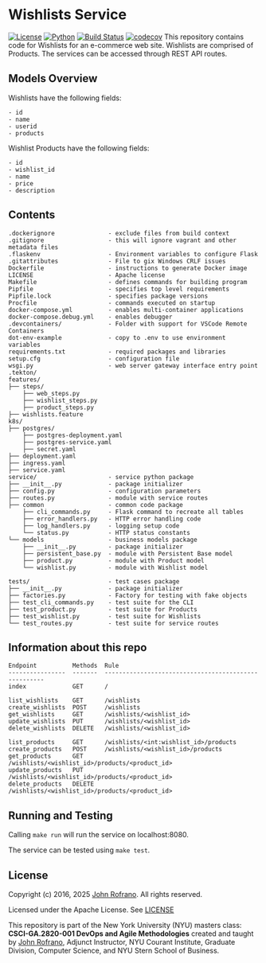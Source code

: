 # Wishlists Service

[![License](https://img.shields.io/badge/License-Apache_2.0-blue.svg)](https://opensource.org/licenses/Apache-2.0)
[![Python](https://img.shields.io/badge/Language-Python-blue.svg)](https://python.org/)
[![Build Status](https://github.com/CSCI-GA-2820-SP25-003/wishlists/actions/workflows/workflow.yml/badge.svg)](https://github.com/CSCI-GA-2820-SP25-003/wishlists/actions)
[![codecov](https://codecov.io/gh/CSCI-GA-2820-SP25-003/wishlists/graph/badge.svg?token=39H36Y8ODQ)](https://codecov.io/gh/CSCI-GA-2820-SP25-003/wishlists)
This repository contains code for Wishlists for an e-commerce web site. Wishlists are comprised of Products. The services can be accessed through REST API routes.

## Models Overview

Wishlists have the following fields:

```text
- id
- name
- userid
- products
```

Wishlist Products have the following fields:

```text
- id
- wishlist_id
- name
- price
- description
```

## Contents

```text
.dockerignore               - exclude files from build context
.gitignore                  - this will ignore vagrant and other metadata files
.flaskenv                   - Environment variables to configure Flask
.gitattributes              - File to gix Windows CRLF issues
Dockerfile                  - instructions to generate Docker image
LICENSE                     - Apache license
Makefile                    - defines commands for building program
Pipfile                     - specifies top level requirements
Pipfile.lock                - specifies package versions
Procfile                    - commands executed on startup
docker-compose.yml          - enables multi-container applications
docker-compose.debug.yml    - enables debugger
.devcontainers/             - Folder with support for VSCode Remote Containers
dot-env-example             - copy to .env to use environment variables
requirements.txt            - required packages and libraries
setup.cfg                   - configuration file
wsgi.py                     - web server gateway interface entry point
.tekton/
features/
├── steps/
    ├── web_steps.py
    ├── wishlist_steps.py
    ├── product_steps.py
├── wishlists.feature
k8s/
├── postgres/
    ├── postgres-deployment.yaml
    ├── postgres-service.yaml
    ├── secret.yaml
├── deployment.yaml
├── ingress.yaml
├── service.yaml
service/                    - service python package
├── __init__.py             - package initializer
├── config.py               - configuration parameters
├── routes.py               - module with service routes
├── common                  - common code package
    ├── cli_commands.py     - Flask command to recreate all tables
    ├── error_handlers.py   - HTTP error handling code
    ├── log_handlers.py     - logging setup code
    └── status.py           - HTTP status constants
└── models                  - business models package
    ├── __init__.py         - package initializer
    ├── persistent_base.py  - module with Persistent Base model
    ├── product.py          - module with Product model
    └── wishlist.py         - module with Wishlist model

tests/                      - test cases package
├── __init__.py             - package initializer
├── factories.py            - Factory for testing with fake objects
├── test_cli_commands.py    - test suite for the CLI
├── test_product.py         - test suite for Products
├── test_wishlist.py        - test suite for Wishlists
└── test_routes.py          - test suite for service routes
```

## Information about this repo

```text
Endpoint          Methods  Rule
----------------  -------  -----------------------------------------------------
index             GET      /

list_wishlists    GET      /wishlists
create_wishlists  POST     /wishlists
get_wishlists     GET      /wishlists/<wishlist_id>
update_wishlists  PUT      /wishlists/<wishlist_id>
delete_wishlists  DELETE   /wishlists/<wishlist_id>

list_products     GET      /wishlists/<int:wishlist_id>/products
create_products   POST     /wishlists/<wishlist_id>/products
get_products      GET      /wishlists/<wishlist_id>/products/<product_id>
update_products   PUT      /wishlists/<wishlist_id>/products/<product_id>
delete_products   DELETE   /wishlists/<wishlist_id>/products/<product_id>
```

## Running and Testing

Calling `make run` will run the service on localhost:8080.

The service can be tested using `make test`.

## License

Copyright (c) 2016, 2025 [John Rofrano](https://www.linkedin.com/in/JohnRofrano/). All rights reserved.

Licensed under the Apache License. See [LICENSE](LICENSE)

This repository is part of the New York University (NYU) masters class: **CSCI-GA.2820-001 DevOps and Agile Methodologies** created and taught by [John Rofrano](https://cs.nyu.edu/~rofrano/), Adjunct Instructor, NYU Courant Institute, Graduate Division, Computer Science, and NYU Stern School of Business.
